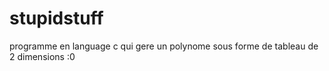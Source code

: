 # stupidstuff

programme en language c qui gere un polynome sous forme de tableau de 2 dimensions :0
